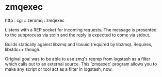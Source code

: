 # zmqexec

http : cgi :: zeromq : zmqexec

Listens with a REP socket for incoming requests. The message is presented to
the subprocess via stdin and the reply is expected to come via stdout.

Builds statically against libzmq and libuuid (required by libzmq). Requires,
libstdc++ though.

Original goal was to be able to use zmq's reqrep from logstash as a filter
which calls out to an external source. This 'zmqexec' program allows you
to make any script or tool act as a filter in logstash, now.
